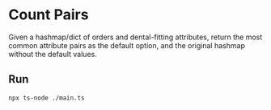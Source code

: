 # Count Pairs

Given a hashmap/dict of orders and dental-fitting attributes, return the most common attribute pairs as the default option, and the original hashmap without the default values.

## Run

```sh
npx ts-node ./main.ts
```
